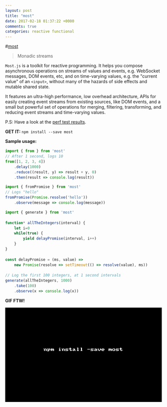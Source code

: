 ```yaml
---
layout: post
title: "most"
date: 2017-02-18 01:37:22 +0000
comments: true
categories: reactive functional
---
```


#[most](https://www.npmjs.com/package/most)
> Monadic streams

`Most.js` is a toolkit for reactive programming. It helps you compose asynchronous operations on streams of values and events, e.g. WebSocket messages, DOM events, etc, and on time-varying values, e.g. the "current value" of an `<input>`, without many of the hazards of side effects and mutable shared state.

It features an ultra-high performance, low overhead architecture, APIs for easily creating event streams from existing sources, like DOM events, and a small but powerful set of operations for merging, filtering, transforming, and reducing event streams and time-varying values.

P.S: Have a look at the [perf test results](https://github.com/cujojs/most/tree/master/test/perf).

__GET IT:__ `npm install --save most`

__Sample usage:__


```js
import { from } from 'most'
// After 1 second, logs 10
from([1, 2, 3, 4])
    .delay(1000)
    .reduce((result, y) => result + y, 0)
    .then(result => console.log(result))
```

```js
import { fromPromise } from 'most'
// Logs "hello"
fromPromise(Promise.resolve('hello'))
    .observe(message => console.log(message))
```

```js
import { generate } from 'most'
 
function* allTheIntegers(interval) {
    let i=0
    while(true) {
        yield delayPromise(interval, i++)
    }
}
 
const delayPromise = (ms, value) =>
    new Promise(resolve => setTimeout(() => resolve(value), ms))
 
// Log the first 100 integers, at 1 second intervals
generate(allTheIntegers, 1000)
    .take(100)
    .observe(x => console.log(x))

```

__GIF FTW!__

![most.js](/images/most/most.js.gif)
